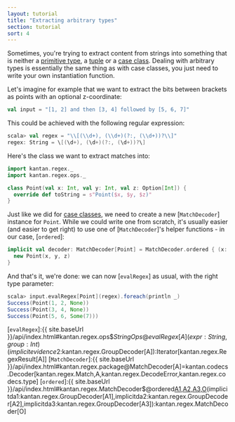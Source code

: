 ```yaml
---
layout: tutorial
title: "Extracting arbitrary types"
section: tutorial
sort: 4
---
```

Sometimes, you're trying to extract content from strings into something that is neither a
[primitive type](primitive_types.html), a [tuple](tuples.html) or a [case class](case_classes.html). Dealing with
arbitrary types is essentially the same thing as with case classes, you just need to write your own instantiation
function.

Let's imagine for example that we want to extract the bits between brackets as points with an optional z-coordinate:

```scala
val input = "[1, 2] and then [3, 4] followed by [5, 6, 7]"
```

This could be achieved with the following regular expression: 

```scala
scala> val regex = "\\[(\\d+), (\\d+)(?:, (\\d+))?\\]"
regex: String = \[(\d+), (\d+)(?:, (\d+))?\]
```

Here's the class we want to extract matches into:

```scala
import kantan.regex._
import kantan.regex.ops._

class Point(val x: Int, val y: Int, val z: Option[Int]) {
  override def toString = s"Point($x, $y, $z)"
}
```

Just like we did for [case classes](case_classes.html), we need to create a new [`MatchDecoder`] instance for `Point`.
While we could write one from scratch, it's usually easier (and easier to get right) to use one of [`MatchDecoder`]'s
helper functions - in our case, [`ordered`]:

```scala
implicit val decoder: MatchDecoder[Point] = MatchDecoder.ordered { (x: Int, y: Int, z: Option[Int]) ⇒
  new Point(x, y, z)
}
```

And that's it, we're done: we can now [`evalRegex`] as usual, with the right type parameter:

```scala
scala> input.evalRegex[Point](regex).foreach(println _)
Success(Point(1, 2, None))
Success(Point(3, 4, None))
Success(Point(5, 6, Some(7)))
```

[`evalRegex`]:{{ site.baseUrl }}/api/index.html#kantan.regex.ops$$StringOps@evalRegex[A](expr:String,group:Int)(implicitevidence$2:kantan.regex.GroupDecoder[A]):Iterator[kantan.regex.RegexResult[A]]
[`MatchDecoder`]:{{ site.baseUrl }}/api/index.html#kantan.regex.package@MatchDecoder[A]=kantan.codecs.Decoder[kantan.regex.Match,A,kantan.regex.DecodeError,kantan.regex.codecs.type]
[`ordered`]:{{ site.baseUrl }}/api/index.html#kantan.regex.MatchDecoder$@ordered[A1,A2,A3,O](f:(A1,A2,A3)=>O)(implicitda1:kantan.regex.GroupDecoder[A1],implicitda2:kantan.regex.GroupDecoder[A2],implicitda3:kantan.regex.GroupDecoder[A3]):kantan.regex.MatchDecoder[O]
